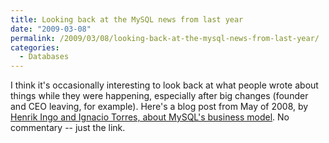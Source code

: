 ```yaml
---
title: Looking back at the MySQL news from last year
date: "2009-03-08"
permalink: /2009/03/08/looking-back-at-the-mysql-news-from-last-year/
categories:
  - Databases
---
```

I think it's occasionally interesting to look back at what people wrote about things while they were happening, especially after big changes (founder and CEO leaving, for example). Here's a blog post from May of 2008, by [Henrik Ingo and Ignacio Torres, about MySQL's business model][1]. No commentary -- just the link.

 [1]: http://people.warp.es/~nacho/blog/?p=288
